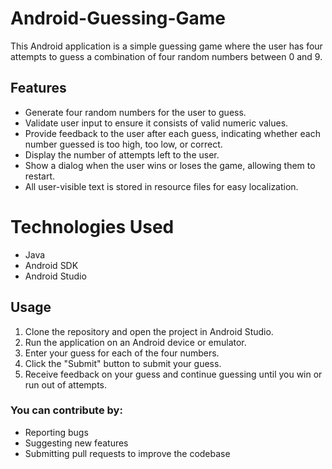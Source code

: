 # Android-Guessing-Game
This Android application is a simple guessing game where the user has four attempts to guess a combination of four random numbers between 0 and 9.

## Features

- Generate four random numbers for the user to guess.
- Validate user input to ensure it consists of valid numeric values.
- Provide feedback to the user after each guess, indicating whether each number guessed is too high, too low, or correct.
- Display the number of attempts left to the user.
- Show a dialog when the user wins or loses the game, allowing them to restart.
- All user-visible text is stored in resource files for easy localization.

# Technologies Used
- Java
- Android SDK
- Android Studio

## Usage
1. Clone the repository and open the project in Android Studio.
2. Run the application on an Android device or emulator.
3. Enter your guess for each of the four numbers.
4. Click the "Submit" button to submit your guess.
5. Receive feedback on your guess and continue guessing until you win or run out of attempts.

### You can contribute by:
- Reporting bugs
- Suggesting new features
- Submitting pull requests to improve the codebase
